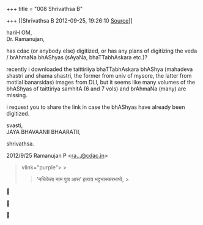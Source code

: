 +++
title = "008 Shrivathsa B"

+++
[[Shrivathsa B	2012-09-25, 19:26:10 [Source](https://groups.google.com/g/bvparishat/c/BWXBMlWiDcM)]]



hariH OM,  
Dr. Ramanujan,  
  
 has cdac (or anybody else) digitized, or has any plans of digitizing the veda / brAhmaNa bhAShyas (sAyaNa, bhaTTabhAskara etc.)?  
  
 recently i downloaded the taittiriiya bhaTTabhAskara bhAShya (mahadeva shastri and shama shastri, the former from univ of mysore, the latter from motilal banarsidas) images from DLI, but it seems like many volumes of the bhAShyas of taittiriya samhitA (6 and 7 vols) and brAhmaNa (many) are missing.  
  
 i request you to share the link in case the bhAShyas have already been digitized.  
  
svasti,  
 JAYA BHAVAANII BHAARATII,  

shrivathsa.  
  

2012/9/25 Ramanujan P \<[ra...@cdac.in]()\>  

>  vlink="purple"> >
> 
> > ’नचिकेता नाम पुत्र आस’ इत्यत्र भट्टभास्करभाष्ये, >
> 
> > 







